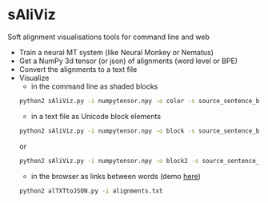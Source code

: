 # sAliViz
Soft alignment visualisations tools for command line and web
  - Train a neural MT system (like Neural Monkey or Nematus)
  - Get a NumPy 3d tensor (or json) of alignments (word level or BPE)
  - Convert the alignments to a text file
  - Visualize
    - in the command line as shaded blocks
    ```sh
    python2 sAliViz.py -i numpytensor.npy -o color -s source_sentence_bpe.txt -t target_sentence_bpe.txt
    ```
	- in a text file as Unicode block elements
    ```sh
    python2 sAliViz.py -i numpytensor.npy -o block -s source_sentence_bpe.txt -t target_sentence_bpe.txt
    ```
	or
    ```sh
    python2 sAliViz.py -i numpytensor.npy -o block2 -s source_sentence_bpe.txt -t target_sentence_bpe.txt
    ```
	- in the browser as links between words (demo [here](http://lielakeda.lv/other/NLP/alignments/?s=19))
    ```sh
    python2 alTXTtoJSON.py -i alignments.txt
    ```
